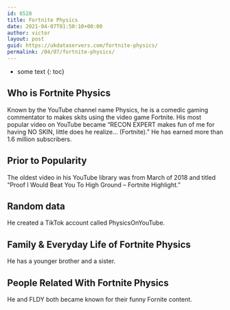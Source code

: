 ```yaml
---
id: 6528
title: Fortnite Physics
date: 2021-04-07T01:50:10+00:00
author: victor
layout: post
guid: https://ukdataservers.com/fortnite-physics/
permalink: /04/07/fortnite-physics/
---
```


* some text
{: toc}


## Who is Fortnite Physics



Known by the YouTube channel name Physics, he is a comedic gaming commentator to makes skits using the video game Fortnite. His most popular video on YouTube became &#8220;RECON EXPERT makes fun of me for having NO SKIN, little does he realize&#8230; (Fortnite).&#8221; He has earned more than 1.6 million subscribers.

                
                
                
## Prior to Popularity



The oldest video in his YouTube library was from March of 2018 and titled &#8220;Proof I Would Beat You To High Ground &#8211; Fortnite Highlight.&#8221;

                
                
                
## Random data



He created a TikTok account called PhysicsOnYouTube. 

                
                
                
## Family & Everyday Life of Fortnite Physics



He has a younger brother and a sister.

                
                
                
## People Related With Fortnite Physics



He and FLDY both became known for their funny Fornite content.

                
              
            
          
          
          